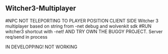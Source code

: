 ## Witcher3-Multiplayer
#NPC NOT TELEPORTING TO PLAYER POSITION CLIENT SIDE
Witcher 3 multiplayer based on string from -net debug and wolvenkit sdk
#RUN witcher3 shortcut with -net! AND TRY OWN THE BUGGY PROJECT.
Server req/send in process

IN DEVELOPPING!
NOT WORKING
